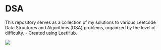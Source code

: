 # DSA
This repository serves as a collection of my solutions to various Leetcode Data Structures and Algorithms (DSA) problems, organized by the level of difficulty. - Created using LeetHub.

![](https://leetcard.jacoblin.cool/AjCodes934?theme=unicorn) 

